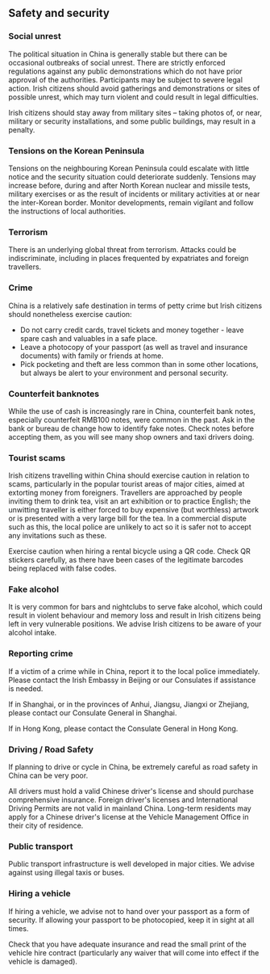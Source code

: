 ## Safety and security

### **Social unrest**

The political situation in China is generally stable but there can be occasional outbreaks of social unrest. There are strictly enforced regulations against any public demonstrations which do not have prior approval of the authorities. Participants may be subject to severe legal action. Irish citizens should avoid gatherings and demonstrations or sites of possible unrest, which may turn violent and could result in legal difficulties.

Irish citizens should stay away from military sites – taking photos of, or near, military or security installations, and some public buildings, may result in a penalty.

### **Tensions on the Korean Peninsula**

Tensions on the neighbouring Korean Peninsula could escalate with little notice and the security situation could deteriorate suddenly. Tensions may increase before, during and after North Korean nuclear and missile tests, military exercises or as the result of incidents or military activities at or near the inter-Korean border. Monitor developments, remain vigilant and follow the instructions of local authorities.

### **Terrorism**

There is an underlying global threat from terrorism. Attacks could be indiscriminate, including in places frequented by expatriates and foreign travellers.

### **Crime**

China is a relatively safe destination in terms of petty crime but Irish citizens should nonetheless exercise caution:

* Do not carry credit cards, travel tickets and money together - leave spare cash and valuables in a safe place.
* Leave a photocopy of your passport (as well as travel and insurance documents) with family or friends at home.
* Pick pocketing and theft are less common than in some other locations, but always be alert to your environment and personal security.

### **Counterfeit banknotes**

While the use of cash is increasingly rare in China, counterfeit bank notes, especially counterfeit RMB100 notes, were common in the past. Ask in the bank or bureau de change how to identify fake notes. Check notes before accepting them, as you will see many shop owners and taxi drivers doing.

### **Tourist scams**

Irish citizens travelling within China should exercise caution in relation to scams, particularly in the popular tourist areas of major cities, aimed at extorting money from foreigners. Travellers are approached by people inviting them to drink tea, visit an art exhibition or to practice English; the unwitting traveller is either forced to buy expensive (but worthless) artwork or is presented with a very large bill for the tea. In a commercial dispute such as this, the local police are unlikely to act so it is safer not to accept any invitations such as these.

Exercise caution when hiring a rental bicycle using a QR code. Check QR stickers carefully, as there have been cases of the legitimate barcodes being replaced with false codes.

### **Fake alcohol**

It is very common for bars and nightclubs to serve fake alcohol, which could result in violent behaviour and memory loss and result in Irish citizens being left in very vulnerable positions. We advise Irish citizens to be aware of your alcohol intake.

### **Reporting crime**

If a victim of a crime while in China, report it to the local police immediately. Please contact the Irish Embassy in Beijing or our Consulates if assistance is needed.

If in Shanghai, or in the provinces of Anhui, Jiangsu, Jiangxi or Zhejiang, please contact our Consulate General in Shanghai.

If in Hong Kong, please contact the Consulate General in Hong Kong.

### **Driving / Road Safety**

If planning to drive or cycle in China, be extremely careful as road safety in China can be very poor.

All drivers must hold a valid Chinese driver's license and should purchase comprehensive insurance. Foreign driver's licenses and International Driving Permits are not valid in mainland China. Long-term residents may apply for a Chinese driver's license at the Vehicle Management Office in their city of residence.

### **Public transport**

Public transport infrastructure is well developed in major cities. We advise against using illegal taxis or buses.

### **Hiring a vehicle**

If hiring a vehicle, we advise not to hand over your passport as a form of security. If allowing your passport to be photocopied, keep it in sight at all times.

Check that you have adequate insurance and read the small print of the vehicle hire contract (particularly any waiver that will come into effect if the vehicle is damaged).